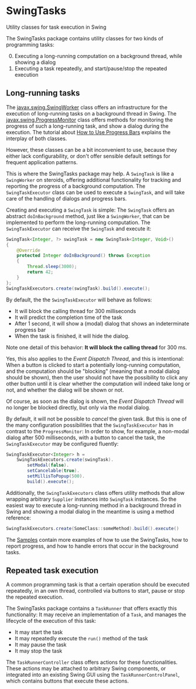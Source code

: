 # SwingTasks

Utility classes for task execution in Swing

The SwingTasks package contains utility classes for two kinds of programming tasks:

0. Executing a long-running computation on a background thread, while showing a dialog
0. Executing a task repeatedly, and start/pause/stop the repeated execution


Long-running tasks
------------------

The [javax.swing.SwingWorker](https://docs.oracle.com/javase/8/docs/api/javax/swing/SwingWorker.html) 
class offers an infrastructure for the execution of long-running tasks on a background thread in 
Swing. The [javax.swing.ProgressMonitor](https://docs.oracle.com/javase/8/docs/api/javax/swing/ProgressMonitor.html)
class offers methods for monitoring the progress of such a long-running task, and show a dialog
during the execution. The tutorial about 
[How to Use Progress Bars](https://docs.oracle.com/javase/tutorial/uiswing/components/progress.html)
explains the interplay of both classes.

However, these classes can be a bit inconvenient to use, because they either lack configurability,
or don't offer sensible default settings for frequent application patterns.

This is where the SwingTasks package may help. A `SwingTask` is like a `SwingWorker` on steroids,
offering additional functionality for tracking and reporting the progress of a background
computation. The `SwingTaskExecutor` class can be used to execute a `SwingTask`, and will take
care of the handling of dialogs and progress bars.

Creating and executing a `SwingTask` is simple: The `SwingTask` offers an abstract `doInBackground` 
method, just like a `SwingWorker`, that can be implemented to perform the long-running computation.
The `SwingTaskExecutor` can receive the `SwingTask` and execute it:

```java
SwingTask<Integer, ?> swingTask = new SwingTask<Integer, Void>()
{
    @Override
    protected Integer doInBackground() throws Exception
    {
        Thread.sleep(3000);
        return 42;
    }
};
SwingTaskExecutors.create(swingTask).build().execute();
```  

By default, the the `SwingTaskExecutor` will behave as follows:

* It will block the calling thread for 300 milliseconds
* It will predict the completion time of the task
* After 1 second, it will show a (modal) dialog that shows an indeterminate progress bar
* When the task is finished, it will hide the dialog.

Note one detail of this behavior: **It will block the calling thread** for 300 ms. 

Yes, this also applies to the *Event Dispatch Thread*, and this is intentional: When
a button is clicked to start a potentially long-running computation, and the computation 
should be "blocking" (meaning that a modal dialog should be shown), then the user should 
not have the possibility to click any other button until it is clear whether the 
computation will indeed take long or not, and whether the dialog will be shown or not.

Of course, as soon as the dialog is shown, the *Event Dispatch Thread* will no longer
be blocked directly, but only via the modal dialog.

By default, it will not be possible to *cancel* the given task. But this is one of
the many configuration possibilities that the `SwingTaskExecutor` has in contrast
to the `ProgressMonitor`: In order to show, for example, a non-modal dialog after
500 milliseconds, with a button to cancel the task, the `SwingTaskExecutor` may
be configured fluently:

```java
SwingTaskExecutor<Integer> h = 
    SwingTaskExecutors.create(swingTask).
        setModal(false).
        setCancelable(true).
        setMillisToPopup(500).
        build().execute();
```

Additionally, the `SwingTaskExecutors` class offers utility methods that allow wrapping
arbitrary `Supplier` instances into `SwingTask` instances. So the easiest way to 
execute a long-running method in a background thread in Swing and showing a modal
dialog in the meantime is using a method reference:

```java
SwingTaskExecutors.create(SomeClass::someMethod).build().execute()
```

The 
[Samples](https://github.com/javagl/SwingTasks/tree/master/src/test/java/de/javagl/swing/tasks/samples)
contain more examples of how to use the SwingTasks, how to report progress, and how to handle
errors that occur in the background tasks.  

Repeated task execution
-----------------------

A common programming task is that a certain operation should be executed repeatedly,
in an own thread, controlled via buttons to start, pause or stop the repeated execution.

The SwingTasks package contains a `TaskRunner` that offers exactly this functionality:
It may receive an implementation of a `Task`, and manages the lifecycle of the 
execution of this task:

* It may start the task
* It may repeatedly execute the `run()` method of the task
* It may pause the task
* It may stop the task

The `TaskRunnerController` class offers actions for these functionalities. These actions
may be attached to arbitrary Swing components, or integrated into an existing Swing GUI
using the `TaskRunnerControlPanel`, which contains buttons that execute these actions.



